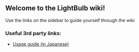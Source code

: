 ## Welcome to the LightBulb wiki!

Use the links on the sidebar to guide yourself through the wiki

### Useful 3rd party links:

- [Usage guide (in Japanese)](http://www.gigafree.net/system/display/LightBulb.html)